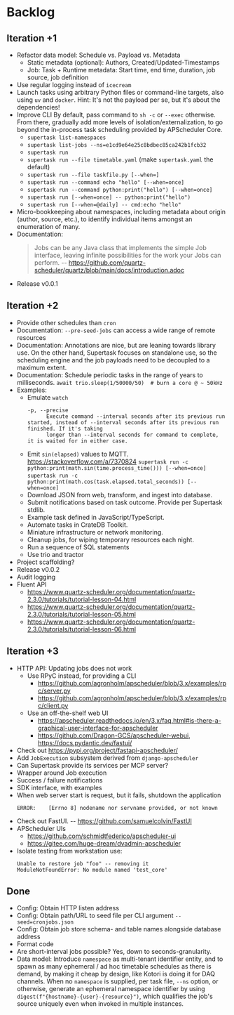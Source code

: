 # Backlog

## Iteration +1
- Refactor data model: Schedule vs. Payload vs. Metadata
  - Static metadata (optional): Authors, Created/Updated-Timestamps
  - Job: Task + Runtime metadata: Start time, end time, duration, job source, job definition
- Use regular logging instead of `icecream`
- Launch tasks using arbitrary Python files or command-line targets,
  also using `uv` and `docker`.
  Hint: It's not the payload per se, but it's about the dependencies!
- Improve CLI
  By default, pass command to `sh -c` or `--exec` otherwise.
  From there, gradually add more levels of isolation/externalization, to go beyond
  the in-process task scheduling provided by APScheduler Core.
  - `supertask list-namespaces`
  - `supertask list-jobs --ns=e1cd9e64e25c8bdbec85ca242b1fcb32`
  - `supertask run`
  - `supertask run --file timetable.yaml` (make `supertask.yaml` the default)
  - `supertask run --file taskfile.py [--when=]`
  - `supertask run --command echo "hello" [--when=once]`
  - `supertask run --command python:print("hello") [--when=once]`
  - `supertask run [--when=once] -- python:print("hello")`
  - `supertask run [--when=@daily] -- cmd:echo "hello"`
- Micro-bookkeeping about namespaces, including metadata about origin
  (author, source, etc.), to identify individual items amongst an
  enumeration of many.
- Documentation:
  > Jobs can be any Java class that implements the simple Job interface, leaving infinite
  > possibilities for the work your Jobs can perform.
  > -- https://github.com/quartz-scheduler/quartz/blob/main/docs/introduction.adoc
- Release v0.0.1

## Iteration +2
- Provide other schedules than `cron`
- Documentation: `--pre-seed-jobs` can access a wide range of remote resources
- Documentation: Annotations are nice, but are leaning towards library use. On
  the other hand, Supertask focuses on standalone use, so the scheduling engine
  and the job payloads need to be decoupled to a maximum extent.
- Documentation: Schedule periodic tasks in the range of years to milliseconds.
  `await trio.sleep(1/50000/50)  # burn a core @ ~ 50kHz`
- Examples:
  - Emulate `watch`
    ```
    -p, --precise
          Execute command --interval seconds after its previous run started, instead of --interval seconds after its previous run finished. If it's taking
          longer than --interval seconds for command to complete, it is waited for in either case.    
    ```
  - Emit `sin(elapsed)` values to MQTT.
    https://stackoverflow.com/a/7370824
    `supertask run -c python:print(math.sin(time.process_time())) [--when=once]`
    `supertask run -c python:print(math.cos(task.elapsed.total_seconds)) [--when=once]`
  - Download JSON from web, transform, and ingest into database.
  - Submit notifications based on task outcome. Provide per Supertask
    stdlib.
  - Example task defined in JavaScript/TypeScript.
  - Automate tasks in CrateDB Toolkit.
  - Miniature infrastructure or network monitoring.
  - Cleanup jobs, for wiping temporary resources each night.
  - Run a sequence of SQL statements
  - Use trio and tractor
- Project scaffolding?
- Release v0.0.2
- Audit logging
- Fluent API
  - https://www.quartz-scheduler.org/documentation/quartz-2.3.0/tutorials/tutorial-lesson-04.html
  - https://www.quartz-scheduler.org/documentation/quartz-2.3.0/tutorials/tutorial-lesson-05.html
  - https://www.quartz-scheduler.org/documentation/quartz-2.3.0/tutorials/tutorial-lesson-06.html

## Iteration +3
- HTTP API: Updating jobs does not work
  - Use RPyC instead, for providing a CLI
    - https://github.com/agronholm/apscheduler/blob/3.x/examples/rpc/server.py
    - https://github.com/agronholm/apscheduler/blob/3.x/examples/rpc/client.py
  - Use an off-the-shelf web UI
    - https://apscheduler.readthedocs.io/en/3.x/faq.html#is-there-a-graphical-user-interface-for-apscheduler
    - https://github.com/Dragon-GCS/apscheduler-webui, https://docs.pydantic.dev/fastui/
- Check out https://pypi.org/project/fastapi-apscheduler/
- Add `JobExecution` subsystem derived from `django-apscheduler`
- Can Supertask provide its services per MCP server?
- Wrapper around Job execution
- Success / failure notifications
- SDK interface, with examples
- When web server start is request, but it fails, shutdown the application
  ```
  ERROR:    [Errno 8] nodename nor servname provided, or not known
  ```
- Check out FastUI. -- https://github.com/samuelcolvin/FastUI
- APScheduler UIs
  - https://github.com/schmidtfederico/apscheduler-ui
  - https://gitee.com/huge-dream/dvadmin-apscheduler
- Isolate testing from workstation use:
  ```
  Unable to restore job "foo" -- removing it
  ModuleNotFoundError: No module named 'test_core'
  ```

## Done
- Config: Obtain HTTP listen address
- Config: Obtain path/URL to seed file per CLI argument `--seed=cronjobs.json`
- Config: Obtain job store schema- and table names alongside database address
- Format code
- Are short-interval jobs possible? Yes, down to seconds-granularity.
- Data model:
  Introduce `namespace` as multi-tenant identifier entity, and to spawn as many
  ephemeral / ad hoc timetable schedules as there is demand, by making it cheap
  by design, like Kotori is doing it for DAQ channels.
  When no `namespace` is supplied, per task file, `--ns` option, or otherwise,
  generate an ephemeral namespace identifier by using
  `digest(f"{hostname}-{user}-{resource}")`, which qualifies the job's source uniquely
  even when invoked in multiple instances.
